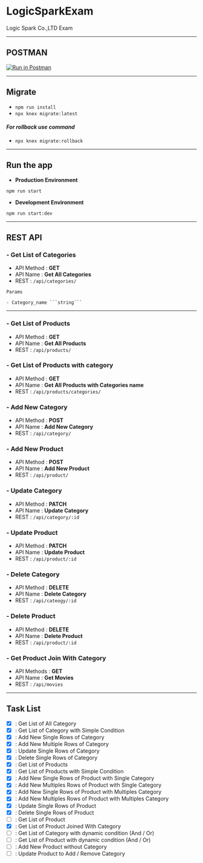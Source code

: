 # LogicSparkExam

Logic Spark Co.,LTD Exam

---

## POSTMAN

[![Run in Postman](https://run.pstmn.io/button.svg)](https://app.getpostman.com/run-collection/7b27e3869f3920791cbe)

---

## Migrate

- `npm run install`
- `npx knex migrate:latest`

#### _For rollback use command_

- `npx knex migrate:rollback`

---

## Run the app

- **Production Environment**

```
npm run start
```

- **Development Environment**

```
npm run start:dev
```

---

## REST API

### - Get List of Categories

- API Method : **GET**
- API Name : **Get All Categories**
- REST : `/api/categories/`

````
Params

- Category_name ```string```
````

---

### - Get List of Products

- API Method : **GET**
- API Name : **Get All Products**
- REST : `/api/products/`

### - Get List of Products with category

- API Method : **GET**
- API Name : **Get All Products with Categories name**
- REST : `/api/products/categories/`

### - Add New Category

- API Method : **POST**
- API Name : **Add New Category**
- REST : `/api/category/`

### - Add New Product

- API Method : **POST**
- API Name : **Add New Product**
- REST : `/api/product/`

### - Update Category

- API Method : **PATCH**
- API Name : **Update Category**
- REST : `/api/category/:id`

### - Update Product

- API Method : **PATCH**
- API Name : **Update Product**
- REST : `/api/product/:id`

### - Delete Category

- API Method : **DELETE**
- API Name : **Delete Category**
- REST : `/api/cateogy/:id`

### - Delete Product

- API Method : **DELETE**
- API Name : **Delete Product**
- REST : `/api/product/:id`

### - Get Product Join With Category

- API Methods : **GET**
- API Name : **Get Movies**
- REST : `/api/movies`

---

## Task List

- [x] : Get List of All Category
- [x] : Get List of Category with Simple Condition
- [x] : Add New Single Rows of Category
- [x] : Add New Multiple Rows of Category
- [x] : Update Single Rows of Category
- [x] : Delete Single Rows of Category
- [x] : Get List of Products
- [x] : Get List of Products with Simple Condition
- [x] : Add New Single Rows of Product with Single Category
- [x] : Add New Multiples Rows of Product with Single Category
- [x] : Add New Single Rows of Product with Multiples Category
- [x] : Add New Multiples Rows of Product with Multiples Category
- [x] : Update Single Rows of Product
- [x] : Delete Single Rows of Product
- [ ] : Get List of Product
- [x] : Get List of Product Joined With Category
- [ ] : Get List of Category with dynamic condition (And / Or)
- [ ] : Get List of Product with dynamic condition (And / Or)
- [ ] : Add New Product without Category
- [ ] : Update Product to Add / Remove Category
